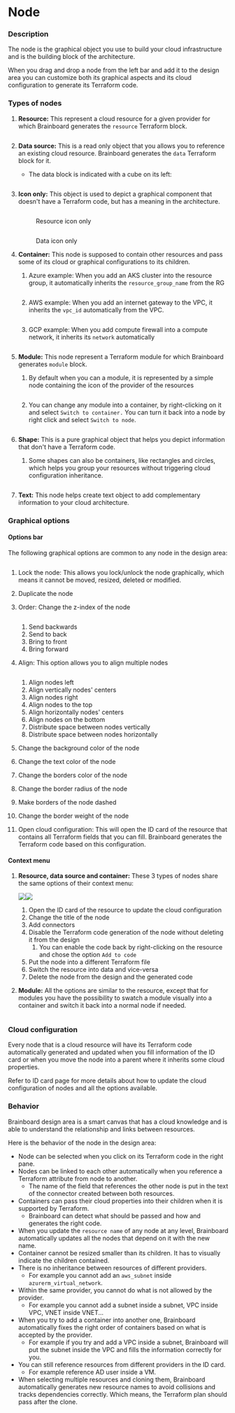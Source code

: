 # Node

### Description

The node is the graphical object you use to build your cloud infrastructure and is the building block of the architecture.

When you drag and drop a node from the left bar and add it to the design area you can customize both its graphical aspects and its cloud configuration to generate its Terraform code.

### Types of nodes

1.  **Resource:** This represent a cloud resource for a given provider for which Brainboard generates the `resource` Terraform block.

    <figure><img src="../../.gitbook/assets/nodes.png" alt=""><figcaption></figcaption></figure>
2. **Data source:** This is a read only object that you allows you to reference an existing cloud resource. Brainboard generates the `data` Terraform block for it.
   * The data block is indicated with a cube on its left:

<figure><img src="../../.gitbook/assets/data_nodes.png" alt=""><figcaption></figcaption></figure>

3.  **Icon only:** This object is used to depict a graphical component that doesn't have a Terraform code, but has a meaning in the architecture.

    <figure><img src="../../.gitbook/assets/icon_only_node.png" alt=""><figcaption><p>Resource icon only</p></figcaption></figure>

    <figure><img src="../../.gitbook/assets/CleanShot 2024-09-24 at 15.21.33.png" alt=""><figcaption><p>Data icon only</p></figcaption></figure>
4. **Container:** This node is supposed to contain other resources and pass some of its cloud or graphical configurations to its children.
   1.  Azure example: When you add an AKS cluster into the resource group, it automatically inherits the `resource_group_name` from the RG



       <figure><img src="../../.gitbook/assets/azure_inheritance.png" alt=""><figcaption></figcaption></figure>
   2.  AWS example: When you add an internet gateway to the VPC, it inherits the `vpc_id` automatically from the VPC.



       <figure><img src="../../.gitbook/assets/aws_inheritance.png" alt=""><figcaption></figcaption></figure>
   3.  GCP example: When you add compute firewall into a compute network, it inherits its `network` automatically

       <figure><img src="../../.gitbook/assets/gcp_inheritance.png" alt=""><figcaption></figcaption></figure>
5. **Module:** This node represent a Terraform module for which Brainboard generates `module` block.
   1.  By default when you can a module, it is represented by a simple node containing the icon of the provider of the resources

       <figure><img src="../../.gitbook/assets/modules_nodes.png" alt=""><figcaption></figcaption></figure>
   2.  You can change any module into a container, by right-clicking on it and select `Switch to container.` You can turn it back into a node by right click and select `Switch to node`.

       <figure><img src="../../.gitbook/assets/switch_module_to_container.png" alt=""><figcaption></figcaption></figure>
6.  **Shape:** This is a pure graphical object that helps you depict information that don't have a Terraform code.

    1. Some shapes can also be containers, like rectangles and circles, which helps you group your resources without triggering cloud configuration inheritance.



    <figure><img src="../../.gitbook/assets/leftbar-shapes.png" alt=""><figcaption></figcaption></figure>
7. **Text:** This node helps create text object to add complementary information to your cloud architecture.

### Graphical options

#### Options bar

The following graphical options are common to any node in the design area:

<figure><img src="../../.gitbook/assets/CleanShot 2024-09-24 at 16.12.26.png" alt=""><figcaption></figcaption></figure>

1. Lock the node: This allows you lock/unlock the node graphically, which means it cannot be moved, resized, deleted or modified.
2. Duplicate the node
3.  Order: Change the z-index of the node

    <figure><img src="../../.gitbook/assets/CleanShot 2024-09-24 at 16.22.37.png" alt=""><figcaption></figcaption></figure>

    1. Send backwards
    2. Send to back
    3. Bring to front
    4. Bring forward
4.  Align: This option allows you to align multiple nodes

    <figure><img src="../../.gitbook/assets/CleanShot 2024-09-24 at 16.25.20.png" alt=""><figcaption></figcaption></figure>

    1. Align nodes left
    2. Align vertically nodes' centers
    3. Align nodes right
    4. Align nodes to the top
    5. Align horizontally nodes' centers
    6. Align nodes on the bottom
    7. Distribute space between nodes vertically
    8. Distribute space between nodes horizontally
5. Change the background color of the node
6. Change the text color of the node
7. Change the borders color of the node
8. Change the border radius of the node
9. Make borders of the node dashed
10. Change the border weight of the node
11. Open cloud configuration: This will open the ID card of the resource that contains all Terraform fields that  you can fill. Brainboard generates the Terraform code based on this configuration.

#### Context menu

1.  **Resource, data source and container:** These 3 types of nodes share the same options of their context menu:

    ![](../../.gitbook/assets/node\_context\_menu.png)![](../../.gitbook/assets/node\_context\_menu\_switch\_to\_resource.png)

    1. Open the ID card of the resource to update the cloud configuration
    2. Change the title of the node
    3. Add connectors
    4. Disable the Terraform code generation of the node without deleting it from the design
       1. You can enable the code back by right-clicking on the resource and chose the option `Add to code`
    5. Put the node into a different Terraform file
    6. Switch the resource into data and vice-versa
    7. Delete the node from the design and the generated code
2.  **Module:** All the options are similar to the resource, except that for modules you have the possibility to swatch a module visually into a container and switch it back into a normal node if needed.

    <figure><img src="../../.gitbook/assets/module_context_menu_switch_to_container.png" alt=""><figcaption></figcaption></figure>

### Cloud configuration

Every node that is a cloud resource will have its Terraform code automatically generated and updated when you fill information of the ID card or when you move the node into a parent where it inherits some cloud properties.

Refer to ID card page for more details about how to update the cloud configuration of nodes and all the options available.

### Behavior

Brainboard design area is a smart canvas that has a cloud knowledge and is able to understand the relationship and links between resources.

Here is the behavior of the node in the design area:

* Node can be selected when you click on its Terraform code in the right pane.
* Nodes can be linked to each other automatically when you reference a Terraform attribute from node to another.
  * The name of the field that references the other node is put in the text of the connector created between both resources.
* Containers can pass their cloud properties into their children when it is supported by Terraform.
  * Brainboard can detect what should be passed and how and generates the right code.
* When you update the `resource name` of any node at any level, Brainboard automatically updates all the nodes that depend on it with the new name.
* Container cannot be resized smaller than its children. It has to visually indicate the children contained.
* There is no inheritance between resources of different providers.
  * For example you cannot add an `aws_subnet` inside `azurerm_virtual_network`.
* Within the same provider, you cannot do what is not allowed by the provider.
  * For example you cannot add a subnet inside a subnet, VPC inside VPC, VNET inside VNET...
* When you try to add a container into another one, Brainboard automatically fixes the right order of containers based on what is accepted by the provider.
  * For example if you try and add a VPC inside a subnet, Brainboard will put the subnet inside the VPC and fills the information correctly for you.
* You can still reference resources from different providers in the ID card.
  * For example reference AD user inside a VM.
* When selecting multiple resources and cloning them, Brainboard automatically generates new resource names to avoid collisions and tracks dependencies correctly. Which means, the Terraform plan should pass after the clone.

